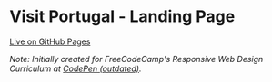 # Visit Portugal - Landing Page

[Live on GitHub Pages](https://anagilda.github.io/Visit-Portugal/)

*Note: Initially created for FreeCodeCamp's Responsive Web Design Curriculum at [CodePen (outdated)](https://codepen.io/nyxerys/pen/YjJXym).*

 
